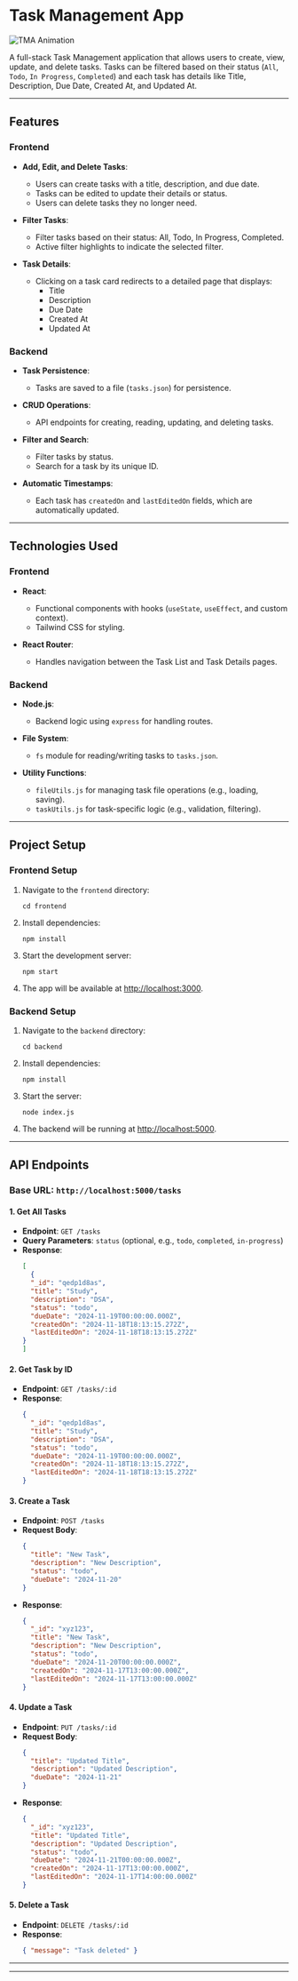 
# Task Management App
![TMA Animation](TMA.gif)

A full-stack Task Management application that allows users to create, view, update, and delete tasks. Tasks can be filtered based on their status (`All`, `Todo`, `In Progress`, `Completed`) and each task has details like Title, Description, Due Date, Created At, and Updated At. 

---

## Features

### Frontend
- **Add, Edit, and Delete Tasks**:
  - Users can create tasks with a title, description, and due date.
  - Tasks can be edited to update their details or status.
  - Users can delete tasks they no longer need.
  
- **Filter Tasks**:
  - Filter tasks based on their status: All, Todo, In Progress, Completed.
  - Active filter highlights to indicate the selected filter.

- **Task Details**:
  - Clicking on a task card redirects to a detailed page that displays:
    - Title
    - Description
    - Due Date
    - Created At
    - Updated At

### Backend
- **Task Persistence**:
  - Tasks are saved to a file (`tasks.json`) for persistence.

- **CRUD Operations**:
  - API endpoints for creating, reading, updating, and deleting tasks.
  
- **Filter and Search**:
  - Filter tasks by status.
  - Search for a task by its unique ID.

- **Automatic Timestamps**:
  - Each task has `createdOn` and `lastEditedOn` fields, which are automatically updated.

---

## Technologies Used

### Frontend
- **React**:
  - Functional components with hooks (`useState`, `useEffect`, and custom context).
  - Tailwind CSS for styling.

- **React Router**:
  - Handles navigation between the Task List and Task Details pages.

### Backend
- **Node.js**:
  - Backend logic using `express` for handling routes.

- **File System**:
  - `fs` module for reading/writing tasks to `tasks.json`.

- **Utility Functions**:
  - `fileUtils.js` for managing task file operations (e.g., loading, saving).
  - `taskUtils.js` for task-specific logic (e.g., validation, filtering).

---

## Project Setup

### Frontend Setup
1. Navigate to the `frontend` directory:
   ```
   cd frontend
   ```
2. Install dependencies:
   ```
   npm install
   ```
3. Start the development server:
   ```
   npm start
   ```
4. The app will be available at [http://localhost:3000](http://localhost:3000).

### Backend Setup
1. Navigate to the `backend` directory:
   ```
   cd backend
   ```
2. Install dependencies:
   ```
   npm install
   ```
3. Start the server:
   ```
   node index.js
   ```
4. The backend will be running at [http://localhost:5000](http://localhost:5000).

---

## API Endpoints

### Base URL: `http://localhost:5000/tasks`

#### 1. Get All Tasks
- **Endpoint**: `GET /tasks`
- **Query Parameters**: `status` (optional, e.g., `todo`, `completed`, `in-progress`)
- **Response**:
  ```json
  [
    {
    "_id": "qedp1d8as",
    "title": "Study",
    "description": "DSA",
    "status": "todo",
    "dueDate": "2024-11-19T00:00:00.000Z",
    "createdOn": "2024-11-18T18:13:15.272Z",
    "lastEditedOn": "2024-11-18T18:13:15.272Z"
  }
  ]
  ```

#### 2. Get Task by ID
- **Endpoint**: `GET /tasks/:id`
- **Response**:
  ```json
  {
    "_id": "qedp1d8as",
    "title": "Study",
    "description": "DSA",
    "status": "todo",
    "dueDate": "2024-11-19T00:00:00.000Z",
    "createdOn": "2024-11-18T18:13:15.272Z",
    "lastEditedOn": "2024-11-18T18:13:15.272Z"
  }
  ```

#### 3. Create a Task
- **Endpoint**: `POST /tasks`
- **Request Body**:
  ```json
  {
    "title": "New Task",
    "description": "New Description",
    "status": "todo",
    "dueDate": "2024-11-20"
  }
  ```
- **Response**:
  ```json
  {
    "_id": "xyz123",
    "title": "New Task",
    "description": "New Description",
    "status": "todo",
    "dueDate": "2024-11-20T00:00:00.000Z",
    "createdOn": "2024-11-17T13:00:00.000Z",
    "lastEditedOn": "2024-11-17T13:00:00.000Z"
  }
  ```

#### 4. Update a Task
- **Endpoint**: `PUT /tasks/:id`
- **Request Body**:
  ```json
  {
    "title": "Updated Title",
    "description": "Updated Description",
    "dueDate": "2024-11-21"
  }
  ```
- **Response**:
  ```json
  {
    "_id": "xyz123",
    "title": "Updated Title",
    "description": "Updated Description",
    "status": "todo",
    "dueDate": "2024-11-21T00:00:00.000Z",
    "createdOn": "2024-11-17T13:00:00.000Z",
    "lastEditedOn": "2024-11-17T14:00:00.000Z"
  }
  ```

#### 5. Delete a Task
- **Endpoint**: `DELETE /tasks/:id`
- **Response**:
  ```json
  { "message": "Task deleted" }
  ```

---


---

